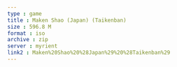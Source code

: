 ```yaml
---
type : game
title : Maken Shao (Japan) (Taikenban)
size : 596.8 M
format : iso
archive : zip
server : myrient
link2 : Maken%20Shao%20%28Japan%29%20%28Taikenban%29
---
```

